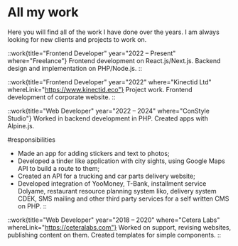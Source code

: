 # All my work

Here you will find all of the work I have done over the years. I am always looking for new clients and projects to work on.

::work{title="Frontend Developer" year="2022 – Present" where="Freelance"}
Frontend development on React.js/Next.js. Backend design
and implementation on PHP/Node.js.
::

::work{title="Frontend Developer" year="2022" where="Kinectid Ltd" whereLink="https://www.kinectid.eco"}
Project work. Frontend development of corporate website.
::

::work{title="Web Developer" year="2022 – 2024" where="ConStyle Studio"}
Worked in backend development in PHP. Created apps with
Alpine.js.

#responsibilities

- Made an app for adding stickers and text to photos;
- Developed a tinder like application with city sights, using
  Google Maps API to build a route to them;
- Created an API for a trucking and car parts delivery
  website;
- Developed integration of YooMoney, T-Bank, installment
  service Dolyame, restaurant resource planning system Iiko,
  delivery system CDEK, SMS mailing and other third party
  services for a self written CMS on PHP.
::

::work{title="Web Developer" year="2018 – 2020" where="Cetera Labs" whereLink="https://ceteralabs.com"}
Worked on support, revising websites, publishing content on
them. Created templates for simple components.
::
